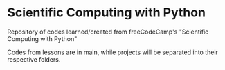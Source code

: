 # Scientific Computing with Python
Repository of codes learned/created from freeCodeCamp's "Scientific Computing with Python"

Codes from lessons are in main, while projects will be separated into their respective folders.
